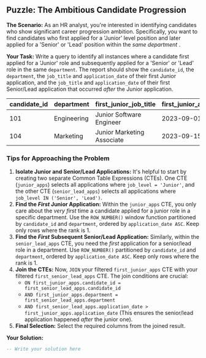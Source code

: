 ## Puzzle: The Ambitious Candidate Progression

**The Scenario:** As an HR analyst, you're interested in identifying candidates who show significant career progression ambition. Specifically, you want to find candidates who first applied for a 'Junior' level position and later applied for a 'Senior' or 'Lead' position within the  *same department* .

**Your Task:** Write a query to identify all instances where a candidate first applied for a 'Junior' role and subsequently applied for a 'Senior' or 'Lead' role in the same `department`. The report should show the `candidate_id`, the `department`, the `job_title` and `application_date` of their first Junior application, and the `job_title` and `application_date` of their first Senior/Lead application that occurred *after* the Junior application.

| **candidate_id** | **department** | **first_junior_job_title** | **first_junior_app_date** | **subsequent_senior_lead_job_title** | **subsequent_senior_lead_app_date** |
| ---------------------- | -------------------- | -------------------------------- | ------------------------------- | ------------------------------------------ | ----------------------------------------- |
| 101                    | Engineering          | Junior Software Engineer         | 2023-09-01                      | Senior Software Engineer                   | 2023-10-15                                |
| 104                    | Marketing            | Junior Marketing Associate       | 2023-09-15                      | Marketing Lead                             | 2023-11-01                                |

### Tips for Approaching the Problem

1. **Isolate Junior and Senior/Lead Applications:** It's helpful to start by creating two separate Common Table Expressions (CTEs). One CTE (`junior_apps`) selects all applications where `job_level = 'Junior'`, and the other CTE (`senior_lead_apps`) selects all applications where `job_level IN ('Senior', 'Lead')`.
2. **Find the *****First***** Junior Application:** Within the `junior_apps` CTE, you only care about the *very first* time a candidate applied for a junior role in a specific department. Use the `ROW_NUMBER()` window function partitioned by `candidate_id` and `department`, ordered by `application_date ASC`. Keep only rows where the rank is 1.
3. **Find the *****First***** Subsequent Senior/Lead Application:** Similarly, within the `senior_lead_apps` CTE, you need the *first* application for a senior/lead role in a department. Use `ROW_NUMBER()` partitioned by `candidate_id` and `department`, ordered by `application_date ASC`. Keep only rows where the rank is 1.
4. **Join the CTEs:** Now, `JOIN` your filtered `first_junior_apps` CTE with your filtered `first_senior_lead_apps` CTE. The join conditions are crucial:
   * `ON first_junior_apps.candidate_id = first_senior_lead_apps.candidate_id`
   * `AND first_junior_apps.department = first_senior_lead_apps.department`
   * `AND first_senior_lead_apps.application_date > first_junior_apps.application_date` (This ensures the senior/lead application happened *after* the junior one).
5. **Final Selection:** Select the required columns from the joined result.

**Your Solution:**

```sql
-- Write your solution here
```
